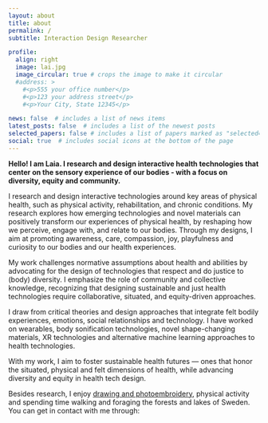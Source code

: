 ```yaml
---
layout: about
title: about
permalink: /
subtitle: Interaction Design Researcher

profile:
  align: right
  image: lai.jpg
  image_circular: true # crops the image to make it circular
  #address: >
    #<p>555 your office number</p>
    #<p>123 your address street</p>
    #<p>Your City, State 12345</p>

news: false  # includes a list of news items
latest_posts: false  # includes a list of the newest posts
selected_papers: false # includes a list of papers marked as "selected={true}"
social: true  # includes social icons at the bottom of the page
---
```


**Hello! I am Laia. I research and design interactive health technologies that center on the sensory experience of our bodies - with a focus on diversity, equity and community.**

I research and design interactive technologies around key areas of physical health, such as physical activity, rehabilitation, and chronic conditions. My research explores how emerging technologies and novel materials can positively transform our experiences of physical health, by reshaping how we perceive, engage with, and relate to our bodies. Through my designs, I aim at promoting awareness, care, compassion, joy, playfulness and curiosity to our bodies and our health experiences. 

My work challenges normative assumptions about health and abilities by advocating for the design of technologies that respect and do justice to (body) diversity. I emphasize the role of community and collective knowledge, recognizing that designing sustainable and just health technologies require collaborative, situated, and equity-driven approaches.

I draw from critical theories and design approaches that integrate felt bodily experiences, emotions, social relationships and technology. I have worked on wearables, body sonification technologies, novel shape-changing materials, XR technologies and alternative machine learning approaches to health technologies.

With my work, I aim to foster sustainable health futures — ones that honor the situated, physical and felt dimensions of health, while advancing diversity and equity in health tech design. 

Besides research, I enjoy [drawing and photoembroidery](https://www.instagram.com/laia.trmvdl/), physical activity and spending time walking and foraging the forests and lakes of Sweden. You can get in contact with me through:
